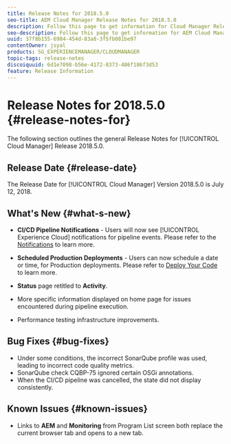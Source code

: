 ```yaml
---
title: Release Notes for 2018.5.0
seo-title: AEM Cloud Manager Release Notes for 2018.5.0
description: Follow this page to get information for Cloud Manager Release 2018.5.0.
seo-description: Follow this page to get information for AEM Cloud Manager Release 2018.5.0.
uuid: 37f8b155-6984-454d-83a8-3f5fb081be97
contentOwner: jsyal
products: SG_EXPERIENCEMANAGER/CLOUDMANAGER
topic-tags: release-notes
discoiquuid: 6d1e7098-b56e-4172-8373-486f186f3d53
feature: Release Information
---
```


# Release Notes for 2018.5.0 {#release-notes-for}

The following section outlines the general Release Notes for [!UICONTROL Cloud Manager] Release 2018.5.0.

## Release Date {#release-date}

The Release Date for [!UICONTROL Cloud Manager] Version 2018.5.0 is July 12, 2018.

## What's New {#what-s-new}

* **CI/CD Pipeline Notifications** - Users will now see [!UICONTROL Experience Cloud] notifications for pipeline events. Please refer to the [Notifications](notifications.md) to learn more.  

* **Scheduled Production Deployments** - Users can now schedule a date or time, for Production deployments. Please refer to [Deploy Your Code](deploying-code.md) to learn more.  

* **Status** page retitled to **Activity**.

* More specific information displayed on home page for issues encountered during pipeline execution.
* Performance testing infrastructure improvements.

## Bug Fixes {#bug-fixes}

* Under some conditions, the incorrect SonarQube profile was used, leading to incorrect code quality metrics.
* SonarQube check CQBP-75 ignored certain OSGi annotations.
* When the CI/CD pipeline was cancelled, the state did not display consistently.

## Known Issues {#known-issues}

* Links to **AEM** and **Monitoring** from Program List screen both replace the current browser tab and opens to a new tab.

